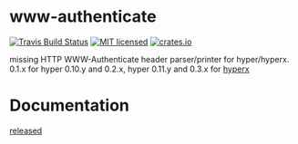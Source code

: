 # www-authenticate
[![Travis Build Status](https://travis-ci.org/KeenS/www-authenticate.svg?branch=master)](https://travis-ci.org/KeenS/www-authenticate)
[![MIT licensed](https://img.shields.io/badge/license-MIT-blue.svg)](./LICENSE)
[![crates.io](http://meritbadge.herokuapp.com/www-authenticate)](https://crates.io/crates/www-authenticate)

missing HTTP WWW-Authenticate header parser/printer for hyper/hyperx.
0.1.x for hyper 0.10.y and 0.2.x, hyper 0.11.y and 0.3.x for [hyperx](https://github.com/dekellum/hyperx)

# Documentation

[released](http://docs.rs/www-authenticate/)
